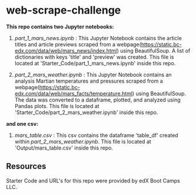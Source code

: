 # web-scrape-challenge

**This repo contains two Jupyter notebooks:**

1. *part_1_mars_news.ipynb* : This Jupyter Notebook contains the article titles and article previews scraped from a webpage(https://static.bc-edx.com/data/web/mars_news/index.html) using BeautifulSoup. A list of dictionaries with keys 'title' and 'preview' was created. This file is located at 'Starter_Code/part_1_mars_news.ipynb' inside this repo.

2. *part_2_mars_weather.ipynb* : This Jupyter Notebook contains an analysis Martian temperatures and pressures scraped from a webpage(https://static.bc-edx.com/data/web/mars_facts/temperature.html) using BeautifulSoup. The data was converted to a dataframe, plotted, and analyzed using Pandas plots. This file is located at 'Starter_Code/part_2_mars_weather.ipynb' inside this repo.

**and one csv:**

1. *mars_table.csv* : This csv contains the dataframe 'table_df' created within *part_2_mars_weather.ipynb*. This file is located at 'Output/mars_table.csv' inside this repo.



## Resources

Starter Code and URL's for this repo were provided by edX Boot Camps LLC.